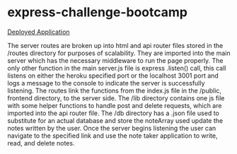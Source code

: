 # express-challenge-bootcamp

[Deployed Application](https://rocky-ocean-85742.herokuapp.com/)

The server routes are broken up into html and api router files stored in the /routes directory 
for purposes of scalability. They are imported into the main server which has the necessary 
middleware to run the page properly. The only other function in the main server.js file is 
express .listen() call, this call listens on either the heroku specified port or the 
localhost 3001 port and logs a message to the console to indicate the server is successfully listening.
The routes link the functions from the index.js file in the /public, frontend directory, to the server side.
The /lib directory contains one js file with some helper functions to handle post and delete requests,
which are imported into the api router file. The /db directory has a .json file used to substitute
for an actual database and store the noteArray used update the notes written by the user. Once the 
server begins listening the user can navigate to the specified link and use the note taker application
to write, read, and delete notes.